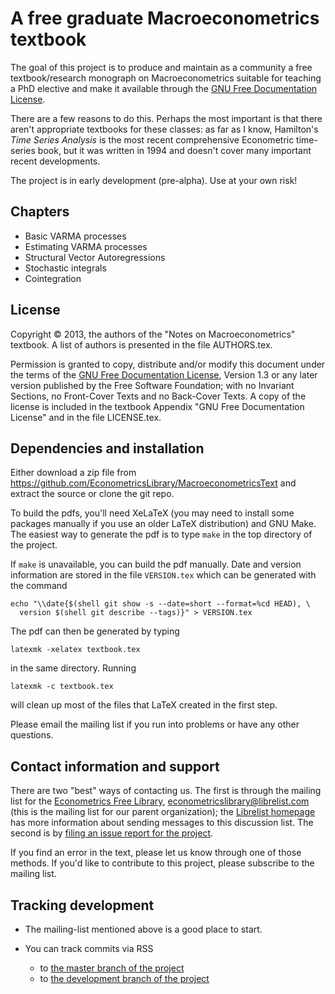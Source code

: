 A free graduate Macroeconometrics textbook
==========================================

The goal of this project is to produce and maintain as a community a
free textbook/research monograph on Macroeconometrics suitable for
teaching a PhD elective and make it available through the [GNU Free
Documentation License](http://www.gnu.org/copyleft/fdl.html).

There are a few reasons to do this. Perhaps the most important is that
there aren't appropriate textbooks for these classes: as far as I
know, Hamilton's *Time Series Analysis* is the most recent
comprehensive Econometric time-series book, but it was written in 1994
and doesn't cover many important recent developments.

The project is in early development (pre-alpha).  Use at your own
risk!

Chapters
--------

* Basic VARMA processes
* Estimating VARMA processes
* Structural Vector Autoregressions
* Stochastic integrals
* Cointegration

License
-------

Copyright © 2013, the authors of the "Notes on Macroeconometrics"
textbook.  A list of authors is presented in the file AUTHORS.tex.

Permission is granted to copy, distribute and/or modify this document
under the terms of the [GNU Free Documentation
License](http://www.gnu.org/copyleft/fdl.html), Version 1.3 or any
later version published by the Free Software Foundation; with no
Invariant Sections, no Front-Cover Texts and no Back-Cover Texts. A
copy of the license is included in the textbook Appendix "GNU Free
Documentation License" and in the file LICENSE.tex.

Dependencies and installation
-----------------------------

Either download a zip file from
<https://github.com/EconometricsLibrary/MacroeconometricsText> and
extract the source or clone the git repo.

To build the pdfs, you'll need XeLaTeX (you may need to install some
packages manually if you use an older LaTeX distribution) and GNU
Make.  The easiest way to generate the pdf is to type `make` in the
top directory of the project.

If `make` is unavailable, you can build the pdf manually.  Date and
version information are stored in the file `VERSION.tex` which can be 
generated with the command
```
echo "\\date{$(shell git show -s --date=short --format=%cd HEAD), \
  version $(shell git describe --tags)}" > VERSION.tex
```
The pdf can then be generated by typing
```
latexmk -xelatex textbook.tex
```
in the same directory.  Running
```
latexmk -c textbook.tex
```
will clean up most of the files that LaTeX created in the first step.

Please email the mailing list if you run into problems or have any
other questions.

Contact information and support
-------------------------------

There are two "best" ways of contacting us.  The first is through the
mailing list for the [Econometrics Free
Library](http://www.econometricslibrary.org),
<econometricslibrary@librelist.com> (this is the mailing list for our
parent organization); the [Librelist homepage](http://librelist.com/)
has more information about sending messages to this discussion list.
The second is by [filing an issue report for the
project](https://github.com/EconometricsLibrary/MacroeconometricsText/issues/new).

If you find an error in the text, please let us know through one of
those methods.  If you'd like to contribute to this project, please
subscribe to the mailing list.

Tracking development
--------------------

* The mailing-list mentioned above is a good place to start.

* You can track commits via RSS
    * to [the master branch of the project](https://github.com/EconometricsLibrary/MacroeconometricsText/commits/master.atom)
    * to [the development branch of the project](https://github.com/EconometricsLibrary/MacroeconometricsText/commits/dev.atom)